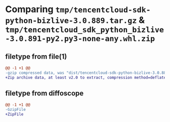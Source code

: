 # Comparing `tmp/tencentcloud-sdk-python-bizlive-3.0.889.tar.gz` & `tmp/tencentcloud_sdk_python_bizlive-3.0.891-py2.py3-none-any.whl.zip`

## filetype from file(1)

```diff
@@ -1 +1 @@
-gzip compressed data, was "dist/tencentcloud-sdk-python-bizlive-3.0.889.tar", last modified: Thu May 11 02:22:29 2023, max compression
+Zip archive data, at least v2.0 to extract, compression method=deflate
```

## filetype from diffoscope

```diff
@@ -1 +1 @@
-GzipFile
+ZipFile
```

